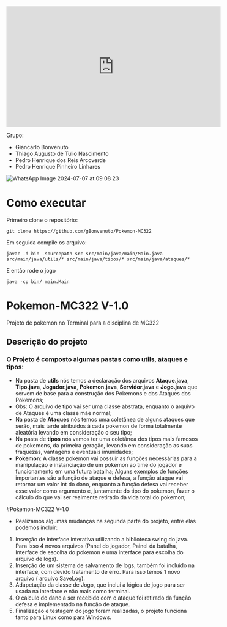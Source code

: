 <iframe width="560" height="315" src="https://www.youtube.com/embed/S_qDgaQAJqg?si=xZ96O0XDpU43rj66" title="YouTube video player" frameborder="0" allow="accelerometer; autoplay; clipboard-write; encrypted-media; gyroscope; picture-in-picture; web-share" referrerpolicy="strict-origin-when-cross-origin" allowfullscreen></iframe>

Grupo: 

- Giancarlo Bonvenuto
- Thiago Augusto de Tulio Nascimento
- Pedro Henrique dos Reis Arcoverde
- Pedro Henrique Pinheiro Linhares

![WhatsApp Image 2024-07-07 at 09 08 23](https://github.com/gBonvenuto/Pokemon-MC322/assets/141372403/8489d63f-5feb-4038-aff2-c631caaf2e99)

# Como executar

Primeiro clone o repositório:

`git clone https://github.com/gBonvenuto/Pokemon-MC322`

Em seguida compile os arquivo:

`javac -d bin -sourcepath src src/main/java/main/Main.java src/main/java/utils/* src/main/java/tipos/* src/main/java/ataques/*`

E então rode o jogo

`java -cp bin/ main.Main`

# Pokemon-MC322 V-1.0
Projeto de pokemon no Terminal para a disciplina de MC322
## Descrição do projeto

### O Projeto é composto algumas pastas como utils, ataques e tipos:
- Na pasta de **utils** nós temos a declaração dos arquivos **Ataque.java**, **Tipo.java**, **Jogador.java**, **Pokemon.java**, **Servidor.java** e **Jogo.java** que servem de base para a construção dos Pokemons e dos Ataques dos Pokemons;
- Obs: O arquivo de tipo vai ser uma classe abstrata, enquanto o arquivo de Ataques é uma classe mãe normal;
- Na pasta de **Ataques** nós temos uma coletânea de alguns ataques que serão, mais tarde atribuídos à cada pokemon de forma totalmente aleatória levando em consideração o seu tipo;
- Na pasta de **tipos** nós vamos ter uma coletânea dos tipos mais famosos de pokemons, da primeira geração, levando em consideração as suas fraquezas, vantagens e eventuais imunidades;
- **Pokemon**: A classe pokemon vai possuir as funções necessárias para a manipulação e instanciação de um pokemon ao time do jogador e funcionamento em uma futura batalha; Alguns exemplos de funções importantes são a função de ataque e defesa, a função ataque vai retornar um valor int do dano, enquanto a função defesa vai receber esse valor como argumento e, juntamente do tipo do pokemon, fazer o cálculo do que vai ser realmente retirado da vida total do pokemon;

#Pokemon-MC322 V-1.0
- Realizamos algumas mudanças na segunda parte do projeto, entre elas podemos incluir:
1. Inserção de interface interativa utilizando a biblioteca swing do java. Para isso 4 novos arquivos (Panel do jogador, Painel da batalha, Interface de escolha do pokemon e uma interface para escolha do arquivo de logs).
2. Inserção de um sistema de salvamento de logs, também foi incluido na interface, com devido tratamento de erro. Para isso temos 1 novo arquivo ( arquivo SaveLog).
3. Adapetação da classe de Jogo, que inclui a lógica de jogo para ser usada na interface e não mais como terminal.
4. O cálculo do dano a ser recebido com o ataque foi retirado da função defesa e implementado na função de ataque.
5. Finalização e testagem do jogo foram realizadas, o projeto funciona tanto para Linux como para Windows.
